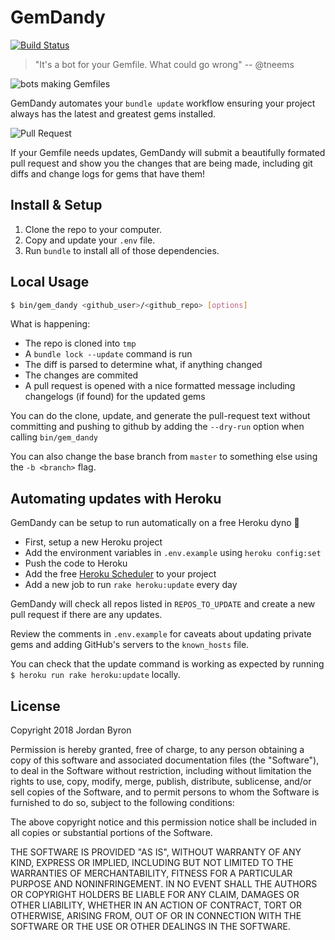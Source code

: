 GemDandy
========

[![Build Status](https://travis-ci.com/SeeClickFix/gem_dandy.svg?token=qZH3VyhDsFzTvXX96D9s&branch=master)](https://travis-ci.com/SeeClickFix/gem_dandy)

> "It's a bot for your Gemfile. What could go wrong" -- @tneems

![bots making Gemfiles](https://media3.giphy.com/media/bzNZW2FTwsNQA/giphy.gif)

GemDandy automates your `bundle update` workflow ensuring your project always has the latest and greatest gems
installed. 

![Pull Request](https://i.imgur.com/Hwn3KiU.png)

If your Gemfile needs updates, GemDandy will submit a beautifully formated pull request and show you the changes that
are being made, including git diffs and change logs for gems that have them!

## Install & Setup

1. Clone the repo to your computer.
2. Copy and update your `.env` file.
3. Run `bundle` to install all of those dependencies.

## Local Usage

```bash
$ bin/gem_dandy <github_user>/<github_repo> [options]
```

What is happening:

- The repo is cloned into `tmp`
- A `bundle lock --update` command is run
- The diff is parsed to determine what, if anything changed
- The changes are commited
- A pull request is opened with a nice formatted message including changelogs (if found) for the updated gems

You can do the clone, update, and generate the pull-request text without committing and pushing to github by adding the
`--dry-run` option when calling `bin/gem_dandy`

You can also change the base branch from `master` to something else using the `-b <branch>` flag.

## Automating updates with Heroku

GemDandy can be setup to run automatically on a free Heroku dyno :metal:

- First, setup a new Heroku project
- Add the environment variables in `.env.example` using `heroku config:set`
- Push the code to Heroku
- Add the free [Heroku Scheduler](https://elements.heroku.com/addons/scheduler) to your project
- Add a new job to run `rake heroku:update` every day

GemDandy will check all repos listed in `REPOS_TO_UPDATE` and create a new pull request if there are any updates.

Review the comments in `.env.example` for caveats about updating private gems and adding GitHub's servers to the
`known_hosts` file.

You can check that the update command is working as expected by running `$ heroku run rake heroku:update` locally.

## License

Copyright 2018 Jordan Byron

Permission is hereby granted, free of charge, to any person obtaining a copy of this software and associated documentation files (the "Software"), to deal in the Software without restriction, including without limitation the rights to use, copy, modify, merge, publish, distribute, sublicense, and/or sell copies of the Software, and to permit persons to whom the Software is furnished to do so, subject to the following conditions:

The above copyright notice and this permission notice shall be included in all copies or substantial portions of the Software.

THE SOFTWARE IS PROVIDED "AS IS", WITHOUT WARRANTY OF ANY KIND, EXPRESS OR IMPLIED, INCLUDING BUT NOT LIMITED TO THE WARRANTIES OF MERCHANTABILITY, FITNESS FOR A PARTICULAR PURPOSE AND NONINFRINGEMENT. IN NO EVENT SHALL THE AUTHORS OR COPYRIGHT HOLDERS BE LIABLE FOR ANY CLAIM, DAMAGES OR OTHER LIABILITY, WHETHER IN AN ACTION OF CONTRACT, TORT OR OTHERWISE, ARISING FROM, OUT OF OR IN CONNECTION WITH THE SOFTWARE OR THE USE OR OTHER DEALINGS IN THE SOFTWARE.
